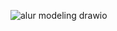 ![alur modeling drawio](https://github.com/user-attachments/assets/b88195f9-7bb2-4b88-8d20-28926a023d4d)
